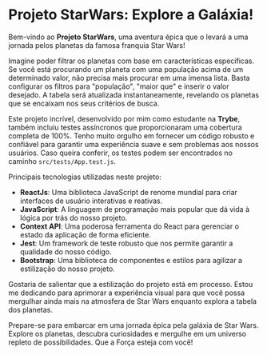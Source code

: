 # Projeto StarWars: Explore a Galáxia!

Bem-vindo ao **Projeto StarWars**, uma aventura épica que o levará a uma jornada pelos planetas da famosa franquia Star Wars!

Imagine poder filtrar os planetas com base em características específicas. Se você está procurando um planeta com uma população acima de um determinado valor, não precisa mais procurar em uma imensa lista. Basta configurar os filtros para "população", "maior que" e inserir o valor desejado. A tabela será atualizada instantaneamente, revelando os planetas que se encaixam nos seus critérios de busca.

Este projeto incrível, desenvolvido por mim como estudante na **Trybe**, também incluiu testes assíncronos que proporcionaram uma cobertura completa de 100%. Tenho muito orgulho em fornecer um código robusto e confiável para garantir uma experiência suave e sem problemas aos nossos usuários. Caso queira conferir, os testes podem ser encontrados no caminho `src/tests/App.test.js`.

Principais tecnologias utilizadas neste projeto:
- **ReactJs**: Uma biblioteca JavaScript de renome mundial para criar interfaces de usuário interativas e reativas.
- **JavaScript**: A linguagem de programação mais popular que dá vida à lógica por trás do nosso projeto.
- **Context API**: Uma poderosa ferramenta do React para gerenciar o estado da aplicação de forma eficiente.
- **Jest**: Um framework de teste robusto que nos permite garantir a qualidade do nosso código.
- **Bootstrap**: Uma biblioteca de componentes e estilos para agilizar a estilização do nosso projeto.

Gostaria de salientar que a estilização do projeto está em processo. Estou me dedicando para aprimorar a experiência visual para que você possa mergulhar ainda mais na atmosfera de Star Wars enquanto explora a tabela dos planetas.

Prepare-se para embarcar em uma jornada épica pela galáxia de Star Wars. Explore os planetas, descubra curiosidades e mergulhe em um universo repleto de possibilidades. Que a Força esteja com você!
